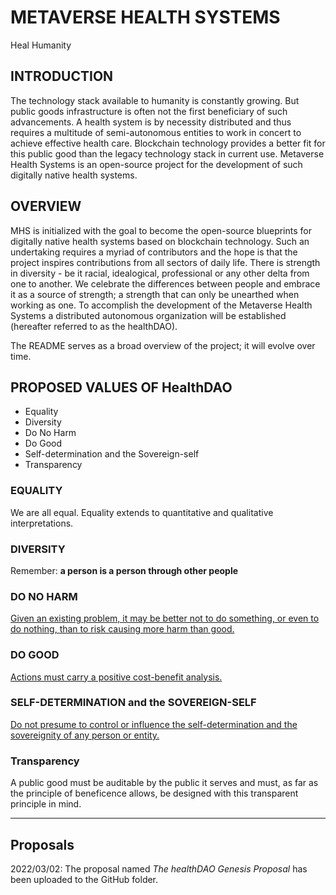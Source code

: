 # METAVERSE HEALTH SYSTEMS
Heal Humanity

## INTRODUCTION
The technology stack available to humanity is constantly growing. But public goods infrastructure is often not the first beneficiary of such advancements. A health system is by necessity distributed and thus requires a multitude of semi-autonomous entities to work in concert to achieve effective health care. Blockchain technology provides a better fit for this public good than the legacy technology stack in current use. Metaverse Health Systems is an open-source project for the development of such digitally native health systems. 

## OVERVIEW
MHS is initialized with the goal to become the open-source blueprints for digitally native health systems based on blockchain technology. Such an undertaking requires a myriad of contributors and the hope is that the project inspires contributions from all sectors of daily life. There is strength in diversity - be it racial, idealogical, professional or any other delta from one to another. We celebrate the differences between people and embrace it as a source of strength; a strength that can only be unearthed when working as one. To accomplish the development of the Metaverse Health Systems a distributed autonomous organization will be established (hereafter referred to as the healthDAO).

The README serves as a broad overview of the project; it will evolve over time.

## PROPOSED VALUES OF HealthDAO
- Equality
- Diversity
- Do No Harm
- Do Good
- Self-determination and the Sovereign-self
- Transparency

### EQUALITY
We are all equal. Equality extends to quantitative and qualitative interpretations. 

### DIVERSITY
Remember: **a person is a person through other people**

### DO NO HARM
[Given an existing problem, it may be better not to do something, or even to do nothing, than to risk causing more harm than good.](https://en.wikipedia.org/wiki/Primum_non_nocere) 

### DO GOOD
[Actions must carry a positive cost-benefit analysis.](https://en.wikipedia.org/wiki/Beneficence_(ethics))

### SELF-DETERMINATION and the SOVEREIGN-SELF
[Do not presume to control or influence the self-determination and the sovereignity of any person or entity.](https://en.wikipedia.org/wiki/Self-determination)

### Transparency
A public good must be auditable by the public it serves and must, as far as the principle of beneficence allows, be designed with this transparent principle in mind.
*****

## Proposals
2022/03/02: The proposal named *The healthDAO Genesis Proposal* has been uploaded to the GitHub folder.
